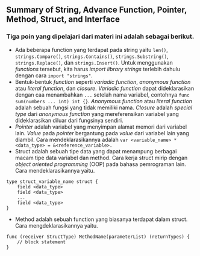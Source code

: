 ## Summary of String, Advance Function, Pointer, Method, Struct, and Interface

### Tiga poin yang dipelajari dari materi ini adalah sebagai berikut.
- Ada beberapa function yang terdapat pada string yaitu `len()`, `strings.Compare()`, `strings.Contains()`, `strings.Substring()`, `strings.Replace()`, dan `strings.Insert()`. Untuk menggunakan *functions* tersebut, kita harus *import library strings* terlebih dahulu dengan cara `import "strings"`.
- Bentuk-bentuk *function* seperti *variadic function*, *anonymous function* atau *literal function*, dan *closure*. *Variadic function* dapat dideklarasikan dengan caa menambahkan `...` setelah nama variabel, contohnya `func sum(numbers ... int) int {}`. *Anonymous function* atau *literal function* adalah sebuah fungsi yang tidak memiliki nama. *Closure* adalah *special type* dari *anonymous function* yang mereferensikan variabel yang dideklarasikan diluar dari fungsinya sendiri.
- *Pointer* adalah variabel yang menyimpan alamat memori dari variabel lain. *Value* pada *pointer* bergantung pada *value* dari variabel lain yang diambil. Cara mendeklarasikannya adalah `var <variable_name> *<data_type> = &<reference_variable>.`
- Struct adalah sebuah tipe data yang dapat menampung berbagai macam tipe data variabel dan method. Cara kerja struct mirip dengan *object oriented programming* (OOP) pada bahasa pemrograman lain. Cara mendeklarasikannya yaitu.
```
type struct_variable_name struct {
    field <data_type>
    field <data_type>
    ...
    field <data_type>
}
```
- Method adalah sebuah function yang biasanya terdapat dalam struct. Cara mengdeklarasikannya yaitu.
```
func (receiver StructType) MethodName(parameterList) (returnTypes) {
    // block statement
}
```